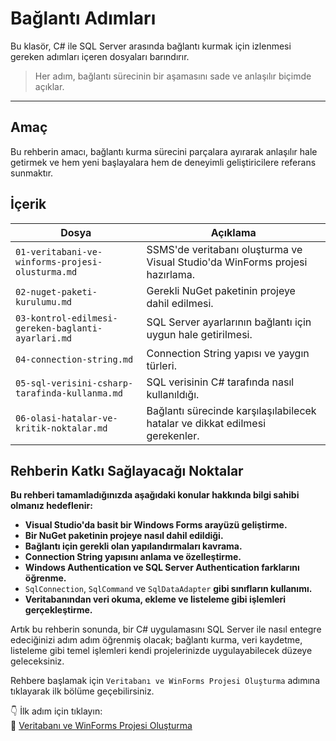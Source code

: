 # Bağlantı Adımları

Bu klasör, C# ile SQL Server arasında bağlantı kurmak için izlenmesi gereken adımları içeren dosyaları barındırır. 

> Her adım, bağlantı sürecinin bir aşamasını sade ve anlaşılır biçimde açıklar.

---
## Amaç

Bu rehberin amacı, bağlantı kurma sürecini parçalara ayırarak anlaşılır hale getirmek ve hem yeni başlayalara hem de deneyimli geliştiricilere referans sunmaktır.

## İçerik

| Dosya | Açıklama |
|-------|----------|
| `01-veritabani-ve-winforms-projesi-olusturma.md` | SSMS'de veritabanı oluşturma ve Visual Studio'da WinForms projesi hazırlama. |
| `02-nuget-paketi-kurulumu.md` | Gerekli NuGet paketinin projeye dahil edilmesi. |
| `03-kontrol-edilmesi-gereken-baglanti-ayarlari.md` | SQL Server ayarlarının bağlantı için uygun hale getirilmesi. |
| `04-connection-string.md` | Connection String yapısı ve yaygın türleri. |
| `05-sql-verisini-csharp-tarafinda-kullanma.md` | SQL verisinin C# tarafında nasıl kullanıldığı. |
| `06-olasi-hatalar-ve-kritik-noktalar.md` | Bağlantı sürecinde karşılaşılabilecek hatalar ve dikkat edilmesi gerekenler. |

## Rehberin Katkı Sağlayacağı Noktalar

**Bu rehberi tamamladığınızda aşağıdaki konular hakkında bilgi sahibi olmanız hedeflenir:**

- **Visual Studio'da basit bir Windows Forms arayüzü geliştirme.**
- **Bir NuGet paketinin projeye nasıl dahil edildiği.**
- **Bağlantı için gerekli olan yapılandırmaları kavrama.**
- **Connection String yapısını anlama ve özelleştirme.**
- **Windows Authentication ve SQL Server Authentication farklarını öğrenme.**
- `SqlConnection`, `SqlCommand` ve `SqlDataAdapter` **gibi sınıfların kullanımı.**
- **Veritabanından veri okuma, ekleme ve listeleme gibi işlemleri gerçekleştirme.**

Artık bu rehberin sonunda, bir C# uygulamasını SQL Server ile nasıl entegre edeciğinizi adım adım öğrenmiş olacak; bağlantı kurma, veri kaydetme, listeleme gibi temel işlemleri kendi projelerinizde uygulayabilecek düzeye geleceksiniz.

Rehbere başlamak için `Veritabanı ve WinForms Projesi Oluşturma` adımına tıklayarak ilk bölüme geçebilirsiniz.

👇 İlk adım için tıklayın:  
🔗 [Veritabanı ve WinForms Projesi Oluşturma](./01-veritabani-ve-winforms-projesi-olusturma.md)